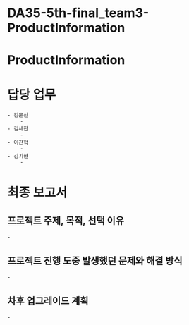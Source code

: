 # DA35-5th-final_team3-ProductInformation

# ProductInformation
# 답당 업무
    - 김문선
        -     
    - 김세찬
        - 
    - 이찬혁
        -
    - 김기현
        -  



# 최종 보고서

## 프로젝트 주제, 목적, 선택 이유
    -

## 프로젝트 진행 도중 발생했던 문제와 해결 방식
    -
## 차후 업그레이드 계획
    -